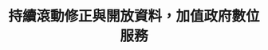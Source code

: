 ---
id: "54"
lang: zh-tw
publish: "TRUE"
description: |
  「登山申請線上系統流程改造」部會自提案
selected: "TRUE"
blog_selected: "FALSE"
thumbnail: https://img.youtube.com/vi/QFA4Mzs-6ao/maxresdefault.jpg
cover: https://youtu.be/QFA4Mzs-6ao
title: " 持續滾動修正與開放資料，加值政府數位服務"
introduction:
  content: >-
    本次協作會議透過前期的多元利害關係人訪談與協作會議的深入討論，讓網站系統更貼近使用者的需求。

    協作會議過後，PDIS小組與營建署同仁將討論結果在11/1 Beta測試上線後持續精進。而「登山申請整合資訊網」符合國家發展委員會的「共通性應用程式介面規範」。換言之，這個專案結束，並不代表登山申請服務系統的改造劃下句點，而是向前及向外延伸的開始：開放資料可讓民間或其他公部門將這個服務繼續延伸，發展出更多意想不到的應用。
  image: https://cm.pdis.nat.gov.tw/images/post/1zy5wM96uwx0wbq6vdIX0CTCJp-d7txE3.jpg
color: green
join:
  type: 部
  title: 「登山活動管理事宜」，歡迎您提出建議與看法！
  link: https://join.gov.tw/policies/detail/631ec3e3-3880-44d4-a9fb-306316b5a4f2
  image: https://cm.pdis.nat.gov.tw/images/post/1BOaC418p2UKc5QGXGNux9aCTI5SoxQgL.jpg
layout: post
departments:
  - 內政部
tags:
  - 數位服務
  - 休閒
  - 公私協力
embed:
  agenda_book:
    links:
      - https://issuu.com/pdis.tw/docs/_______________________3f22d98775a3db
  mind_map:
    links:
      - https://miro.com/app/live-embed/o9J_kwmpLJ0=/?moveToViewport=-1680,1471,6250,4158&embedAutoplay=true
  ministry_slide:
    links:
      - https://issuu.com/pdis.tw/docs/_____________14d1ffc6fcd16e
  host_slide:
    links:
      - https://issuu.com/pdis.tw/docs/____________v2_1d7668598bfc15
  live:
    links:
      - https://www.youtube.com/watch?v=K0rdBPMWDl4&t=7s
  transcript:
    links:
      - https://sayit.pdis.nat.gov.tw/2019-09-06-%E9%96%8B%E6%94%BE%E6%94%BF%E5%BA%9C%E7%AC%AC54%E6%AC%A1%E8%AD%B0%E9%A1%8C%E5%8D%94%E4%BD%9C%E6%9C%83%E8%AD%B0
pictures:
  - https://cm.pdis.nat.gov.tw/images/post/1uBa54ikHB-UpwC7att_nOiiF64OnXDIn.jpg
  - https://cm.pdis.nat.gov.tw/images/post/1IZUhc8jiuFeJPyOvkTEzNq-zlUGZxSlJ.jpg
  - https://cm.pdis.nat.gov.tw/images/post/1P0Pd_EgdV1sKiWvojTIMdUtXSvOkahPB.jpg
blogs:
  - https://pdis.nat.gov.tw/zh-TW/project/%E7%82%BA%E7%99%BB%E5%B1%B1%E7%94%B3%E8%AB%8B%E6%89%93%E9%80%A0%E4%B8%80%E7%AB%99%E5%BC%8F%E6%9C%8D%E5%8B%99%E7%B3%BB%E7%B5%B1/
  - https://pdis.nat.gov.tw/zh-TW/blog/%E5%A6%82%E4%BD%95%E9%81%8B%E7%94%A8%E8%A8%AD%E8%A8%88%E6%80%9D%E8%80%83%E9%80%B2%E8%A1%8C%E6%94%BF%E5%BA%9C%E6%95%B8%E4%BD%8D%E6%9C%8D%E5%8B%99%E7%9A%84%E8%A8%AD%E8%A8%88/
  - https://pdis.nat.gov.tw/zh-TW/blog/%E6%88%91%E5%80%91%E5%A6%82%E4%BD%95%E7%82%BA%E7%99%BB%E5%B1%B1%E7%94%B3%E8%AB%8B%E6%89%93%E9%80%A0%E4%B8%80%E7%AB%99%E5%BC%8F%E6%9C%8D%E5%8B%99%E7%B3%BB%E7%B5%B1/
  - ""
---